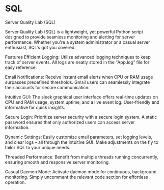 # SQL

Server Quality Lab (SQL)

Server Quality Lab (SQL) is a lightweight, yet powerful Python script designed to provide seamless monitoring and alerting for server performance. Whether you're a system administrator or a casual server enthusiast, SQL's got you covered.


Features
Efficient Logging: Utilize advanced logging techniques to keep track of server events. All logs are neatly stored in the "App.log" file for easy reference.

Email Notifications: Receive instant email alerts when CPU or RAM usage surpasses predefined thresholds. Gmail users can seamlessly integrate their accounts for secure communication.

Intuitive GUI: The sleek graphical user interface offers real-time updates on CPU and RAM usage, system uptime, and a live event log. User-friendly and informative for quick insights.

Secure Login: Prioritize server security with a secure login system. A static password ensures that only authorized users can access server information.

Dynamic Settings: Easily customize email parameters, set logging levels, and clear logs – all through the intuitive GUI. Make adjustments on the fly to tailor SQL to your unique needs.

Threaded Performance: Benefit from multiple threads running concurrently, ensuring smooth and responsive server monitoring.

Casual Daemon Mode: Activate daemon mode for continuous, background monitoring. Simply uncomment the relevant code section for effortless operation.
